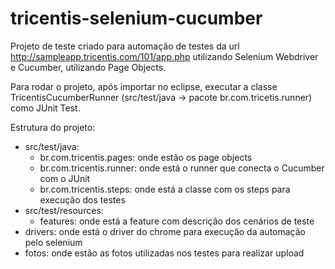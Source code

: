# tricentis-selenium-cucumber

Projeto de teste criado para automação de testes da url http://sampleapp.tricentis.com/101/app.php utilizando Selenium Webdriver e Cucumber, utilizando Page Objects.

Para rodar o projeto, após importar no eclipse, executar a classe TricentisCucumberRunner (src/test/java -> pacote br.com.tricetis.runner) como JUnit Test.

Estrutura do projeto:

- src/test/java:
    - br.com.tricentis.pages: onde estão os page objects
    - br.com.tricentis.runner: onde está o runner que conecta o Cucumber com o JUnit
    - br.com.tricentis.steps: onde está a classe com os steps para execução dos testes
- src/test/resources:
    - features: onde está a feature com descrição dos cenários de teste
- drivers: onde está o driver do chrome para execução da automação pelo selenium
- fotos: onde estão as fotos utilizadas nos testes para realizar upload
